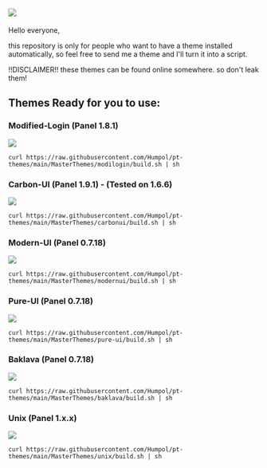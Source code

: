 ![](https://github.com/TheFonix/Pterodactyl-Themes/blob/master/pteroBanner.png?)
=======

Hello everyone,

this repository is only for people who want to have a theme installed automatically, so feel free to send me a theme and I'll turn it into a script.

!!DISCLAIMER!!
these themes can be found online somewhere. so don't leak them!


## Themes Ready for you to use:



### Modified-Login (Panel 1.8.1)

![](https://media.discordapp.net/attachments/913919065247064154/988439226183974922/CYGLrhw.png?width=983&height=671)

```
curl https://raw.githubusercontent.com/Humpol/pt-themes/main/MasterThemes/modilogin/build.sh | sh
```

### Carbon-UI (Panel 1.9.1) - (Tested on 1.6.6)

![](https://i.gyazo.com/3b7d9e52c382631297da86e576ce56fe.png)

```
curl https://raw.githubusercontent.com/Humpol/pt-themes/main/MasterThemes/carbonui/build.sh | sh
```

### Modern-UI (Panel 0.7.18)

![](https://directleaks.to/attachments/1583017484300-png.4133/)

```
curl https://raw.githubusercontent.com/Humpol/pt-themes/main/MasterThemes/modernui/build.sh | sh
```

### Pure-UI (Panel 0.7.18)

![](https://i.ibb.co/yYk3h51/image.png)

```
curl https://raw.githubusercontent.com/Humpol/pt-themes/main/MasterThemes/pure-ui/build.sh | sh
```

### Baklava (Panel 0.7.18)

![](https://i.imgur.com/IUPbhKy.png)

```
curl https://raw.githubusercontent.com/Humpol/pt-themes/main/MasterThemes/baklava/build.sh | sh
```

### Unix (Panel 1.x.x)

![](https://i.ibb.co/16fCg2m/image.png?)

```
curl https://raw.githubusercontent.com/Humpol/pt-themes/main/MasterThemes/unix/build.sh | sh
```